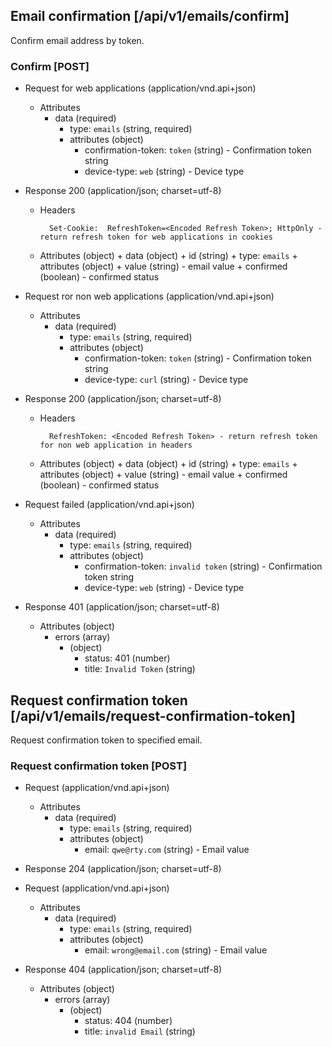 ## Email confirmation [/api/v1/emails/confirm]
Confirm email address by token.
### Confirm [POST]

+ Request for web applications (application/vnd.api+json)
    + Attributes
        + data (required)
            + type: `emails` (string, required)
            + attributes (object)
                + confirmation-token: `token` (string) - Confirmation token string
                + device-type: `web`          (string) - Device type  

+ Response 200 (application/json; charset=utf-8)
    + Headers

            Set-Cookie:  RefreshToken=<Encoded Refresh Token>; HttpOnly - return refresh token for web applications in cookies

    + Attributes (object)
            + data (object)
                + id (string)
                + type: `emails`
                + attributes (object)
                    + value      (string)  - email value
                    + confirmed  (boolean) - confirmed status

+ Request ror non web applications (application/vnd.api+json)
    + Attributes
        + data (required)
            + type: `emails` (string, required)
            + attributes (object)
                + confirmation-token: `token` (string) - Confirmation token string
                + device-type: `curl`         (string) - Device type  

+ Response 200 (application/json; charset=utf-8)
    + Headers

            RefreshToken: <Encoded Refresh Token> - return refresh token for non web application in headers

    + Attributes (object)
            + data (object)
                + id (string)
                + type: `emails`
                + attributes (object)
                    + value      (string)  - email value
                    + confirmed  (boolean) - confirmed status
                    
+ Request failed (application/vnd.api+json)
    + Attributes
        + data (required)
            + type: `emails` (string, required)
            + attributes (object)
                + confirmation-token: `invalid token` (string) - Confirmation token string
                + device-type: `web`                  (string) - Device type
                  
+ Response 401 (application/json; charset=utf-8)
    + Attributes (object)
        + errors (array)
            + (object)
                + status: 401 (number)
                + title: `Invalid Token` (string)

## Request confirmation token [/api/v1/emails/request-confirmation-token]
Request confirmation token to specified email.
### Request confirmation token [POST]

+ Request (application/vnd.api+json)
    + Attributes
        + data (required)
            + type: `emails` (string, required)
            + attributes (object)
                + email: `qwe@rty.com` (string) - Email value

+ Response 204 (application/json; charset=utf-8)

+ Request (application/vnd.api+json)
    + Attributes
        + data (required)
            + type: `emails` (string, required)
            + attributes (object)
                + email: `wrong@email.com` (string) - Email value

+ Response 404 (application/json; charset=utf-8)
    + Attributes (object)
        + errors (array)
            + (object)
                + status: 404 (number)
                + title: `invalid Email` (string)